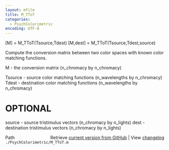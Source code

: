 ```yaml
---
layout: mfile
title: M_TToT
categories:
  - PsychColorimetric
encoding: UTF-8
---
```


[M] = M\_TToT(Tsource,Tdest)
[M,dest] = M\_TToT(Tsource,Tdest,source)

Compute the conversion matrix between two color
spaces with known color matching functions.

M - the conversion matrix
 (n\_chromacy by n\_chromacy)

Tsource - source color matching functions
  (n\_wavelengths by n\_chromacy)
Tdest - destination color matching functions
  (n\_wavelengths by n\_chromacy)

# OPTIONAL
source - source tristimulus vectors
 (n\_chromacy by n\_lights)
dest - destination tristimulus vectors
 (n\_chromacy by n\_lights)


<div class="code_header" style="text-align:right;">
  <span style="float:left;">Path&nbsp;&nbsp;</span> <span class="counter">Retrieve <a href=
  "https://raw.github.com/Psychtoolbox-3/Psychtoolbox-3/beta/./PsychColorimetric/M_TToT.m">current version from GitHub</a> | View <a href=
  "https://github.com/Psychtoolbox-3/Psychtoolbox-3/commits/beta/./PsychColorimetric/M_TToT.m">changelog</a></span>
</div>
<div class="code">
  <code>./PsychColorimetric/M_TToT.m</code>
</div>
